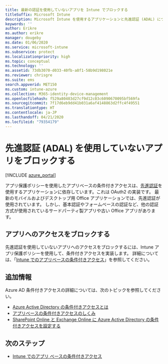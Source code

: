 ```yaml
---
title: 最新の認証を使用していないアプリを Intune でブロックする
titleSuffix: Microsoft Intune
description: Microsoft Intune を使用するアプリケーションと先進認証 (ADAL) について説明します。
keywords: ''
author: Erikre
ms.author: erikre
manager: dougeby
ms.date: 01/06/2020
ms.service: microsoft-intune
ms.subservice: protect
ms.localizationpriority: high
ms.topic: conceptual
ms.technology: ''
ms.assetid: 73db3070-d033-40fb-a8f1-58b9d198021e
ms.reviewer: chrisgre
ms.suite: ems
search.appverid: MET150
ms.custom: intune-azure
ms.collection: M365-identity-device-management
ms.openlocfilehash: f529a80403d27cf9d12c03c6090670095bf569fa
ms.sourcegitcommit: 7f17d6eb9dd41b031a6af4148863d2ffc4f49551
ms.translationtype: HT
ms.contentlocale: ja-JP
ms.lasthandoff: 04/21/2020
ms.locfileid: "79354179"
---
```

# <a name="block-apps-that-dont-use-modern-authentication-adal"></a>先進認証 (ADAL) を使用していないアプリをブロックする

[!INCLUDE [azure_portal](../includes/azure_portal.md)]

アプリ保護ポリシーを使用したアプリベースの条件付きアクセスは、[先進認証](https://support.office.com/article/Using-Office-365-modern-authentication-with-Office-clients-776c0036-66fd-41cb-8928-5495c0f9168a)を使用するアプリケーションに依存しています。これは OAuth2 の実装です。 最新のモバイルおよびデスクトップ用 Office アプリケーションでは、先進認証が使用されています。 しかし、基本認証やフォームベースの認証など、他の認証方式が使用されているサードパーティ製アプリや古い Office アプリがあります。

## <a name="block-access-to-apps"></a>アプリへのアクセスをブロックする

先進認証を使用していないアプリへのアクセスをブロックするには、Intune アプリ保護ポリシーを使用して、条件付きアクセスを実装します。 詳細については、「[Intune でのアプリベースの条件付きアクセス](app-based-conditional-access-intune.md)」を参照してください。

## <a name="additional-information"></a>追加情報

Azure AD 条件付きアクセスの詳細については、次のトピックを参照してください。
- [Azure Active Directory の条件付きアクセスとは](https://docs.microsoft.com/azure/active-directory/conditional-access/overview)
- [アプリベースの条件付きアクセスのしくみ](app-based-conditional-access-intune.md#how-app-based-conditional-access-works)
- [SharePoint Online と Exchange Online に Azure Active Directory の条件付きアクセスを設定する](https://docs.microsoft.com/azure/active-directory/conditional-access/conditional-access-for-exo-and-spo)

## <a name="next-steps"></a>次のステップ

- [Intune でのアプリ ベースの条件付きアクセス](app-based-conditional-access-intune.md)
